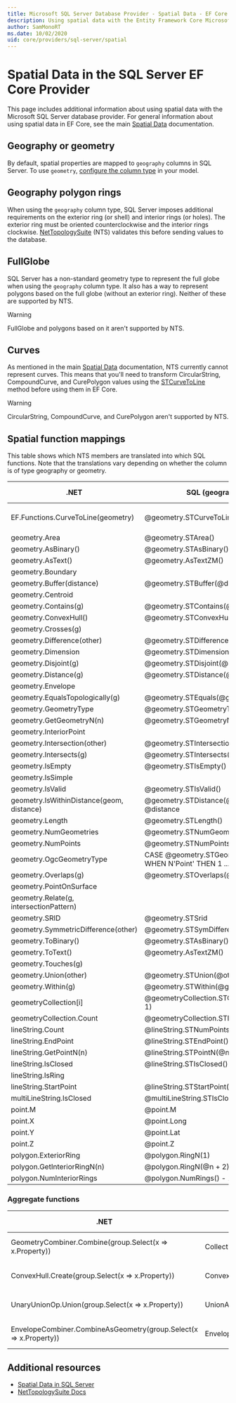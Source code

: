 ```yaml
---
title: Microsoft SQL Server Database Provider - Spatial Data - EF Core
description: Using spatial data with the Entity Framework Core Microsoft SQL Server database provider
author: SamMonoRT
ms.date: 10/02/2020
uid: core/providers/sql-server/spatial
---
```

# Spatial Data in the SQL Server EF Core Provider

This page includes additional information about using spatial data with the Microsoft SQL Server database provider. For general information about using spatial data in EF Core, see the main [Spatial Data](xref:core/modeling/spatial) documentation.

## Geography or geometry

By default, spatial properties are mapped to `geography` columns in SQL Server. To use `geometry`, [configure the column type](xref:core/modeling/entity-properties#column-data-types) in your model.

## Geography polygon rings

When using the `geography` column type, SQL Server imposes additional requirements on the exterior ring (or shell) and interior rings (or holes). The exterior ring must be oriented counterclockwise and the interior rings clockwise. [NetTopologySuite](https://nettopologysuite.github.io/NetTopologySuite/) (NTS) validates this before sending values to the database.

## FullGlobe

SQL Server has a non-standard geometry type to represent the full globe when using the `geography` column type. It also has a way to represent polygons based on the full globe (without an exterior ring). Neither of these are supported by NTS.

> [!WARNING]
> FullGlobe and polygons based on it aren't supported by NTS.

## Curves

As mentioned in the main [Spatial Data](xref:core/modeling/spatial) documentation, NTS currently cannot represent curves. This means that you'll need to transform CircularString, CompoundCurve, and CurePolygon values using the [STCurveToLine](/sql/t-sql/spatial-geography/stcurvetoline-geography-data-type) method before using them in EF Core.

> [!WARNING]
> CircularString, CompoundCurve, and CurePolygon aren't supported by NTS.

## Spatial function mappings

This table shows which NTS members are translated into which SQL functions. Note that the translations vary depending on whether the column is of type geography or geometry.

.NET                                      | SQL (geography)                                              | SQL (geometry)                                               | Added in
----------------------------------------- | ------------------------------------------------------------ | ------------------------------------------------------------ | --------
EF.Functions.CurveToLine(geometry)        | @geometry.STCurveToLine()                                    | @geometry.STCurveToLine()                                    | EF Core 7.0
geometry.Area                             | @geometry.STArea()                                           | @geometry.STArea()
geometry.AsBinary()                       | @geometry.STAsBinary()                                       | @geometry.STAsBinary()
geometry.AsText()                         | @geometry.AsTextZM()                                         | @geometry.AsTextZM()
geometry.Boundary                         |                                                              | @geometry.STBoundary()
geometry.Buffer(distance)                 | @geometry.STBuffer(@distance)                                | @geometry.STBuffer(@distance)
geometry.Centroid                         |                                                              | @geometry.STCentroid()
geometry.Contains(g)                      | @geometry.STContains(@g)                                     | @geometry.STContains(@g)
geometry.ConvexHull()                     | @geometry.STConvexHull()                                     | @geometry.STConvexHull()
geometry.Crosses(g)                       |                                                              | @geometry.STCrosses(@g)
geometry.Difference(other)                | @geometry.STDifference(@other)                               | @geometry.STDifference(@other)
geometry.Dimension                        | @geometry.STDimension()                                      | @geometry.STDimension()
geometry.Disjoint(g)                      | @geometry.STDisjoint(@g)                                     | @geometry.STDisjoint(@g)
geometry.Distance(g)                      | @geometry.STDistance(@g)                                     | @geometry.STDistance(@g)
geometry.Envelope                         |                                                              | @geometry.STEnvelope()
geometry.EqualsTopologically(g)           | @geometry.STEquals(@g)                                       | @geometry.STEquals(@g)
geometry.GeometryType                     | @geometry.STGeometryType()                                   | @geometry.STGeometryType()
geometry.GetGeometryN(n)                  | @geometry.STGeometryN(@n + 1)                                | @geometry.STGeometryN(@n + 1)
geometry.InteriorPoint                    |                                                              | @geometry.STPointOnSurface()
geometry.Intersection(other)              | @geometry.STIntersection(@other)                             | @geometry.STIntersection(@other)
geometry.Intersects(g)                    | @geometry.STIntersects(@g)                                   | @geometry.STIntersects(@g)
geometry.IsEmpty                          | @geometry.STIsEmpty()                                        | @geometry.STIsEmpty()
geometry.IsSimple                         |                                                              | @geometry.STIsSimple()
geometry.IsValid                          | @geometry.STIsValid()                                        | @geometry.STIsValid()
geometry.IsWithinDistance(geom, distance) | @geometry.STDistance(@geom) <= @distance                     | @geometry.STDistance(@geom) <= @distance
geometry.Length                           | @geometry.STLength()                                         | @geometry.STLength()
geometry.NumGeometries                    | @geometry.STNumGeometries()                                  | @geometry.STNumGeometries()
geometry.NumPoints                        | @geometry.STNumPoints()                                      | @geometry.STNumPoints()
geometry.OgcGeometryType                  | CASE @geometry.STGeometryType() WHEN N'Point' THEN 1 ... END | CASE @geometry.STGeometryType() WHEN N'Point' THEN 1 ... END
geometry.Overlaps(g)                      | @geometry.STOverlaps(@g)                                     | @geometry.STOverlaps(@g)
geometry.PointOnSurface                   |                                                              | @geometry.STPointOnSurface()
geometry.Relate(g, intersectionPattern)   |                                                              | @geometry.STRelate(@g, @intersectionPattern)
geometry.SRID                             | @geometry.STSrid                                             | @geometry.STSrid
geometry.SymmetricDifference(other)       | @geometry.STSymDifference(@other)                            | @geometry.STSymDifference(@other)
geometry.ToBinary()                       | @geometry.STAsBinary()                                       | @geometry.STAsBinary()
geometry.ToText()                         | @geometry.AsTextZM()                                         | @geometry.AsTextZM()
geometry.Touches(g)                       |                                                              | @geometry.STTouches(@g)
geometry.Union(other)                     | @geometry.STUnion(@other)                                    | @geometry.STUnion(@other)
geometry.Within(g)                        | @geometry.STWithin(@g)                                       | @geometry.STWithin(@g)
geometryCollection[i]                     | @geometryCollection.STGeometryN(@i + 1)                      | @geometryCollection.STGeometryN(@i + 1)
geometryCollection.Count                  | @geometryCollection.STNumGeometries()                        | @geometryCollection.STNumGeometries()
lineString.Count                          | @lineString.STNumPoints()                                    | @lineString.STNumPoints()
lineString.EndPoint                       | @lineString.STEndPoint()                                     | @lineString.STEndPoint()
lineString.GetPointN(n)                   | @lineString.STPointN(@n + 1)                                 | @lineString.STPointN(@n + 1)
lineString.IsClosed                       | @lineString.STIsClosed()                                     | @lineString.STIsClosed()
lineString.IsRing                         |                                                              | @lineString.IsRing()
lineString.StartPoint                     | @lineString.STStartPoint()                                   | @lineString.STStartPoint()
multiLineString.IsClosed                  | @multiLineString.STIsClosed()                                | @multiLineString.STIsClosed()
point.M                                   | @point.M                                                     | @point.M
point.X                                   | @point.Long                                                  | @point.STX
point.Y                                   | @point.Lat                                                   | @point.STY
point.Z                                   | @point.Z                                                     | @point.Z
polygon.ExteriorRing                      | @polygon.RingN(1)                                            | @polygon.STExteriorRing()
polygon.GetInteriorRingN(n)               | @polygon.RingN(@n + 2)                                       | @polygon.STInteriorRingN(@n + 1)
polygon.NumInteriorRings                  | @polygon.NumRings() - 1                                      | @polygon.STNumInteriorRing()

### Aggregate functions

.NET                                                              | SQL                           | Added in
----------------------------------------------------------------- | ----------------------------- | --------
GeometryCombiner.Combine(group.Select(x => x.Property))           | CollectionAggregate(Property) | EF Core 7.0
ConvexHull.Create(group.Select(x => x.Property))                  | ConvexHullAggregate(Property) | EF Core 7.0
UnaryUnionOp.Union(group.Select(x => x.Property))                 | UnionAggregate(Property)      | EF Core 7.0
EnvelopeCombiner.CombineAsGeometry(group.Select(x => x.Property)) | EnvelopeAggregate(Property)   | EF Core 7.0

## Additional resources

* [Spatial Data in SQL Server](/sql/relational-databases/spatial/spatial-data-sql-server)
* [NetTopologySuite Docs](https://nettopologysuite.github.io/NetTopologySuite/)

